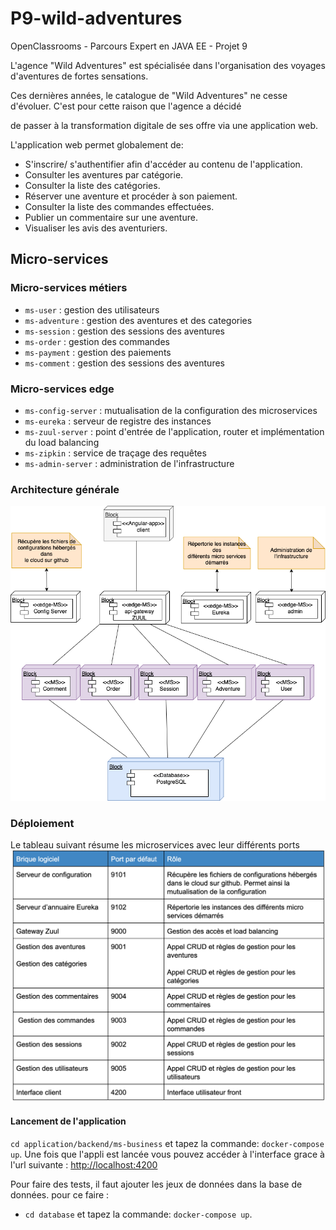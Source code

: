 # P9-wild-adventures

OpenClassrooms - Parcours Expert en JAVA EE - Projet 9

L'agence  "Wild Adventures" est spécialisée dans l'organisation des voyages d'aventures de fortes sensations.

Ces dernières années, le catalogue de "Wild Adventures" ne cesse d'évoluer. C'est pour cette raison que l'agence a décidé

de passer à la transformation digitale de ses offre via une application web.

L'application web permet globalement de:

- S'inscrire/ s'authentifier afin d'accéder au contenu de l'application.
- Consulter les aventures par catégorie.
- Consulter la liste des catégories.
- Réserver une aventure et procéder à son paiement.
- Consulter la liste des commandes effectuées.
- Publier un commentaire sur une aventure.
- Visualiser les avis des aventuriers.

## Micro-services

### Micro-services métiers

- `ms-user` : gestion des utilisateurs
- `ms-adventure` : gestion des aventures et des categories
- `ms-session` : gestion des sessions des aventures
- `ms-order` : gestion des commandes
- `ms-payment` : gestion des paiements
- `ms-comment` : gestion des sessions des aventures

### Micro-services edge

- `ms-config-server` : mutualisation de la configuration des microservices
- `ms-eureka` : serveur de registre des instances
- `ms-zuul-server` : point d'entrée de l'application, router et implémentation du load balancing
- `ms-zipkin` : service de traçage des requêtes
- `ms-admin-server` : administration de l'infrastructure

### Architecture générale

![](fonctionnel/images/archi-globale.png?raw=true)

### Déploiement

Le tableau suivant résume les microservices avec leur différents ports
![](fonctionnel/images/appli-ports.png?raw=true)

#### Lancement de l'application
`cd application/backend/ms-business` et tapez la commande: `docker-compose up`. Une fois que l'appli est lancée vous pouvez accéder à l'interface grace à l'url suivante : [http://localhost:4200](http://localhost:4200)

Pour faire des tests, il faut ajouter les jeux de données dans la base de données. pour ce faire : 
- `cd database` et tapez la commande: `docker-compose up`.



